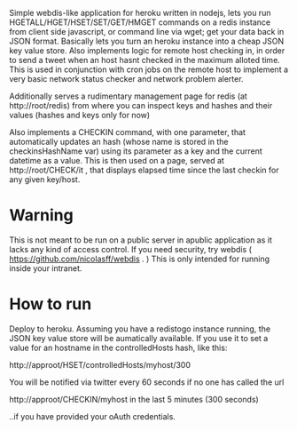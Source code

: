 Simple webdis-like application for heroku written in nodejs, lets you run HGETALL/HGET/HSET/SET/GET/HMGET commands on a redis instance 
from client side javascript, or command line via wget; get your data back in JSON format. Basically lets you turn an heroku instance into a cheap JSON key value store.
Also implements logic for remote host checking in, in order to send a tweet when an host hasnt checked in the maximum alloted time. This is used in conjunction with cron jobs on the remote host to implement a very basic network status checker and network problem alerter.

Additionally serves a rudimentary management page for redis (at http://root/redis) from where you can inspect keys and hashes and their values (hashes and keys only for now)

Also implements a CHECKIN command, with one parameter, that automatically updates an hash (whose name is stored in the checkinsHashName var) using its parameter as a key and the current datetime as a value. 
This is then used on a page, served at http://root/CHECK/it , that displays elapsed time since the last checkin for any given key/host. 

Warning
=======
This is not meant to be run on a public server in apublic application as it lacks any kind of access control. If you need security, try webdis ( https://github.com/nicolasff/webdis . )
This is only intended for running inside your intranet.

How to run
==========
Deploy to heroku. Assuming you have a redistogo instance running, the JSON key value store will be aumatically available. 
If you use it to set a value for an hostname in the controlledHosts hash, like this:

http://approot/HSET/controlledHosts/myhost/300

You will be notified via twitter every 60 seconds if no one has called the url

http://approot/CHECKIN/myhost in the last 5 minutes (300 seconds)

..if you have provided your oAuth credentials.





